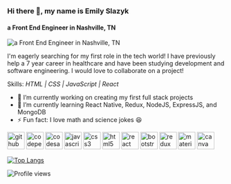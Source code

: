 ### Hi there 👋, my name is **Emily Slazyk**
#### a Front End Engineer in Nashville, TN
![a Front End Engineer in Nashville, TN](https://github-readme-stats.vercel.app/api?username=eslazyk10&show_icons=true&theme=tokyonight)

I'm eagerly searching for my first role in the tech world! I have previously help a 7 year career in healthcare and have been studying development and software engineering. I would love to collaborate on a project!

Skills: *HTML | CSS | JavaScript | React*

- 🔭 I’m currently working on creating my first full stack projects 
- 🌱 I’m currently learning React Native, Redux, NodeJS, ExpressJS, and MongoDB 
- ⚡ Fun fact: I love math and science jokes 😆 


[<img src='https://cdn.jsdelivr.net/npm/simple-icons@3.0.1/icons/github.svg' alt='github' height='40'>](https://github.com/eslazyk10)  [<img src='https://cdn.jsdelivr.net/npm/simple-icons@3.0.1/icons/codepen.svg' alt='codepen' height='40'>](https://codepen.io/eslazyk10)  [<img src='https://cdn.jsdelivr.net/npm/simple-icons@3.0.1/icons/codesandbox.svg' alt='codesandbox' height='40'>](https://codesandbox.io/u/eslazy32)  [<img src='https://cdn.jsdelivr.net/npm/simple-icons@3.0.1/icons/javascript.svg' alt='javascript' height='40'>](#)  [<img src='https://cdn.jsdelivr.net/npm/simple-icons@3.0.1/icons/css3.svg' alt='css3' height='40'>](#)  [<img src='https://cdn.jsdelivr.net/npm/simple-icons@3.0.1/icons/html5.svg' alt='html5' height='40'>](#)  [<img src='https://cdn.jsdelivr.net/npm/simple-icons@3.0.1/icons/react.svg' alt='react' height='40'>](#)  [<img src='https://cdn.jsdelivr.net/npm/simple-icons@3.0.1/icons/bootstrap.svg' alt='bootstrap' height='40'>](#)  [<img src='https://cdn.jsdelivr.net/npm/simple-icons@3.0.1/icons/redux.svg' alt='redux' height='40'>](#)  [<img src='https://cdn.jsdelivr.net/npm/simple-icons@3.0.1/icons/material-ui.svg' alt='material-ui' height='40'>](#)  [<img src='https://cdn.jsdelivr.net/npm/simple-icons@3.0.1/icons/canva.svg' alt='canva' height='40'>](#)  

[![Top Langs](https://github-readme-stats.vercel.app/api/top-langs/?username=eslazyk10)](https://github.com/eslazyk10/github-readme-stats)

![Profile views](https://gpvc.arturio.dev/eslazyk10)  
